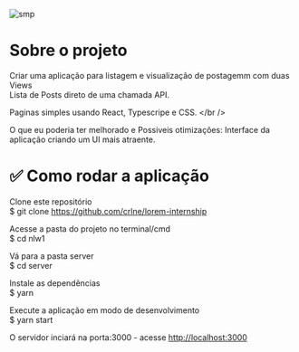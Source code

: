 ![smp](https://user-images.githubusercontent.com/69469286/113930939-4877db80-97c8-11eb-86d1-c71125bf0afa.png)

# Sobre o projeto 

Criar uma aplicação para listagem e visualização de postagemm com duas Views<br />
Lista de Posts direto de uma chamada API.<br />

Paginas simples usando React, Typescripe e CSS. </br />


O que eu poderia ter melhorado e Possiveis otimizações: Interface da aplicação criando um UI mais atraente.

# ✅ Como rodar a aplicação

 Clone este repositório<br />
$ git clone <https://github.com/crlne/lorem-internship>

 Acesse a pasta do projeto no terminal/cmd<br />
$ cd nlw1

 Vá para a pasta server<br />
$ cd server

 Instale as dependências<br />
$ yarn 

 Execute a aplicação em modo de desenvolvimento<br />
$ yarn start

 O servidor inciará na porta:3000 - acesse <http://localhost:3000>
